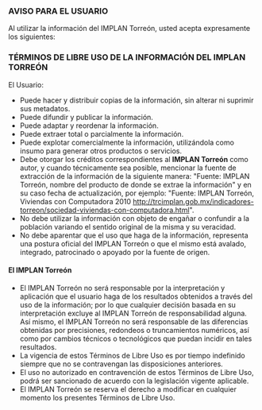 
### AVISO PARA EL USUARIO

Al utilizar la información del IMPLAN Torreón, usted acepta expresamente los siguientes:

### TÉRMINOS DE LIBRE USO DE LA INFORMACIÓN DEL IMPLAN TORREÓN

El Usuario:

* Puede hacer y distribuir copias de la información, sin alterar ni suprimir sus metadatos.
* Puede difundir y publicar la información.
* Puede adaptar y reordenar la información.
* Puede extraer total o parcialmente la información.
* Puede explotar comercialmente la información, utilizándola como insumo para generar otros productos o servicios.
* Debe otorgar los créditos correspondientes al **IMPLAN Torreón** como autor, y cuando técnicamente sea posible, mencionar la fuente de extracción de la información de la siguiente manera: "Fuente: IMPLAN Torreón, nombre del producto de donde se extrae la información" y en su caso fecha de actualización, por ejemplo: "Fuente: IMPLAN Torreón, Viviendas con Computadora 2010 http://trcimplan.gob.mx/indicadores-torreon/sociedad-viviendas-con-computadora.html".
* No debe utilizar la información con objeto de engañar o confundir a la población variando el sentido original de la misma y su veracidad.
* No debe aparentar que el uso que haga de la información, representa una postura oficial del IMPLAN Torreón o que el mismo está avalado, integrado, patrocinado o apoyado por la fuente de origen.

#### El IMPLAN Torreón

* El IMPLAN Torreón no será responsable por la interpretación y aplicación que el usuario haga de los resultados obtenidos a través del uso de la información; por lo que cualquier decisión basada en su interpretación excluye al IMPLAN Torreón de responsabilidad alguna. Así mismo, el IMPLAN Torreón no será responsable de las diferencias obtenidas por precisiones, redondeos o truncamientos numéricos, así como por cambios técnicos o tecnológicos que puedan incidir en tales resultados.
* La vigencia de estos Términos de Libre Uso es por tiempo indefinido siempre que no se contravengan las disposiciones anteriores.
* El uso no autorizado en contravención de estos Términos de Libre Uso, podrá ser sancionado de acuerdo con la legislación vigente aplicable.
* El IMPLAN Torreón se reserva el derecho a modificar en cualquier momento los presentes Términos de Libre Uso.
